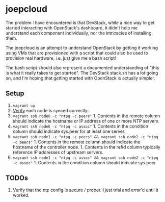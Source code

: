 # joepcloud

The problem I have encountered is that DevStack, while a nice way to get started interacting with OpenStack's dashboard, it didn't help me understand each component individually, nor the intricacies of installing them.

The joepcloud is an attempt to understand OpenStack by getting it working using VMs that are provisioned with a script that could also be used to provision real hardware, i.e. just give me a bash script!

The bash script should also represent a documented understanding of "this is what it really takes to get started". The DevStack stack.sh has a lot going on, and I'm hoping that getting started with OpenStack is actually simpler.

## Setup

1. `vagrant up`
1. [Verify](http://docs.openstack.org/juno/install-guide/install/apt/content/ch_basic_environment.html) each node is synced correctly:
  1. `vagrant ssh node0 -c "ntpq -c peers"`
    1. Contents in the remote column should indicate the hostname or IP address of one or more NTP servers.
  1. `vagrant ssh node0 -c "ntpq -c assoc"`
    1. Contents in the condition column should indicate sys.peer for at least one server.
  1. `vagrant ssh node1 -c "ntpq -c peers" && vagrant ssh node2 -c "ntpq -c peers"`
    1. Contents in the remote column should indicate the hostname of the controller node.
    1. Contents in the refid column typically reference IP addresses of upstream servers.
  1. `vagrant ssh node1 -c "ntpq -c assoc" && vagrant ssh node2 -c "ntpq -c assoc"`
    1.  Contents in the condition column should indicate sys.peer.

## TODOs

1. Verify that the ntp config is secure / proper. I just trial and error'd until it worked.
